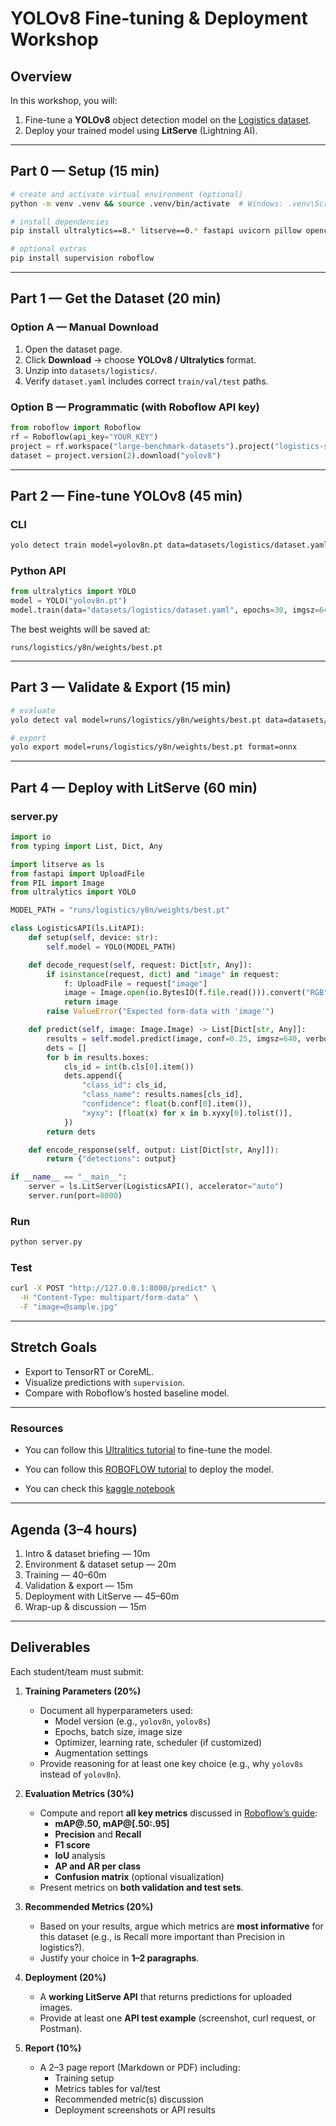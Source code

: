 # YOLOv8 Fine-tuning & Deployment Workshop

## Overview
In this workshop, you will:
1. Fine-tune a **YOLOv8** object detection model on the [Logistics dataset](https://universe.roboflow.com/large-benchmark-datasets/logistics-sz9jr/browse).
2. Deploy your trained model using **LitServe** (Lightning AI).

---

## Part 0 — Setup (15 min)

```bash
# create and activate virtual environment (optional)
python -m venv .venv && source .venv/bin/activate  # Windows: .venv\Scripts\activate

# install dependencies
pip install ultralytics==8.* litserve==0.* fastapi uvicorn pillow opencv-python

# optional extras
pip install supervision roboflow
```

---

## Part 1 — Get the Dataset (20 min)

### Option A — Manual Download
1. Open the dataset page.
2. Click **Download** → choose **YOLOv8 / Ultralytics** format.
3. Unzip into `datasets/logistics/`.
4. Verify `dataset.yaml` includes correct `train/val/test` paths.

### Option B — Programmatic (with Roboflow API key)
```python
from roboflow import Roboflow
rf = Roboflow(api_key="YOUR_KEY")
project = rf.workspace("large-benchmark-datasets").project("logistics-sz9jr")
dataset = project.version(2).download("yolov8")
```

---

## Part 2 — Fine-tune YOLOv8 (45 min)

### CLI
```bash
yolo detect train model=yolov8n.pt data=datasets/logistics/dataset.yaml epochs=30 imgsz=640 batch=16 project=runs/logistics name=y8n
```

### Python API
```python
from ultralytics import YOLO
model = YOLO("yolov8n.pt")
model.train(data="datasets/logistics/dataset.yaml", epochs=30, imgsz=640, batch=16, project="runs/logistics", name="y8n")
```

The best weights will be saved at:
```
runs/logistics/y8n/weights/best.pt
```

---

## Part 3 — Validate & Export (15 min)

```bash
# evaluate
yolo detect val model=runs/logistics/y8n/weights/best.pt data=datasets/logistics/dataset.yaml

# export
yolo export model=runs/logistics/y8n/weights/best.pt format=onnx
```

---

## Part 4 — Deploy with LitServe (60 min)

### server.py
```python
import io
from typing import List, Dict, Any

import litserve as ls
from fastapi import UploadFile
from PIL import Image
from ultralytics import YOLO

MODEL_PATH = "runs/logistics/y8n/weights/best.pt"

class LogisticsAPI(ls.LitAPI):
    def setup(self, device: str):
        self.model = YOLO(MODEL_PATH)

    def decode_request(self, request: Dict[str, Any]):
        if isinstance(request, dict) and "image" in request:
            f: UploadFile = request["image"]
            image = Image.open(io.BytesIO(f.file.read())).convert("RGB")
            return image
        raise ValueError("Expected form-data with 'image'")

    def predict(self, image: Image.Image) -> List[Dict[str, Any]]:
        results = self.model.predict(image, conf=0.25, imgsz=640, verbose=False)[0]
        dets = []
        for b in results.boxes:
            cls_id = int(b.cls[0].item())
            dets.append({
                "class_id": cls_id,
                "class_name": results.names[cls_id],
                "confidence": float(b.conf[0].item()),
                "xyxy": [float(x) for x in b.xyxy[0].tolist()],
            })
        return dets

    def encode_response(self, output: List[Dict[str, Any]]):
        return {"detections": output}

if __name__ == "__main__":
    server = ls.LitServer(LogisticsAPI(), accelerator="auto")
    server.run(port=8000)
```

### Run
```bash
python server.py
```

### Test
```bash
curl -X POST "http://127.0.0.1:8000/predict" \
  -H "Content-Type: multipart/form-data" \
  -F "image=@sample.jpg"
```

---

## Stretch Goals
- Export to TensorRT or CoreML.
- Visualize predictions with `supervision`.
- Compare with Roboflow’s hosted baseline model.

---
### Resources

- You can follow this [Ultralitics tutorial](https://docs.ultralytics.com/es/usage/python/#train) to fine-tune the model.

- You can follow this [ROBOFLOW tutorial](https://lightning.ai/bhimrajyadav/studios/deploy-rf-detr-a-sota-real-time-object-detection-model-using-litserve?view=public&section=featured&query=detection) to deploy the model.

- You can check this [kaggle notebook](https://www.kaggle.com/code/juanmartinezv4399/workshop2) 
---

## Agenda (3–4 hours)
1. Intro & dataset briefing — 10m  
2. Environment & dataset setup — 20m  
3. Training — 40–60m  
4. Validation & export — 15m  
5. Deployment with LitServe — 45–60m  
6. Wrap-up & discussion — 15m  

---
## Deliverables

Each student/team must submit:

1. **Training Parameters (20%)**  
   - Document all hyperparameters used:  
     - Model version (e.g., `yolov8n`, `yolov8s`)  
     - Epochs, batch size, image size  
     - Optimizer, learning rate, scheduler (if customized)  
     - Augmentation settings  
   - Provide reasoning for at least one key choice (e.g., why `yolov8s` instead of `yolov8n`).  

2. **Evaluation Metrics (30%)**  
   - Compute and report **all key metrics** discussed in [Roboflow’s guide](https://blog.roboflow.com/object-detection-metrics/):  
     - **mAP@.50, mAP@[.50:.95]**  
     - **Precision** and **Recall**  
     - **F1 score**  
     - **IoU** analysis  
     - **AP and AR per class**  
     - **Confusion matrix** (optional visualization)  
   - Present metrics on **both validation and test sets**.  

3. **Recommended Metrics (20%)**  
   - Based on your results, argue which metrics are **most informative** for this dataset (e.g., is Recall more important than Precision in logistics?).  
   - Justify your choice in **1–2 paragraphs**.  

4. **Deployment (20%)**  
   - A **working LitServe API** that returns predictions for uploaded images.  
   - Provide at least one **API test example** (screenshot, curl request, or Postman).  

5. **Report (10%)**  
   - A 2–3 page report (Markdown or PDF) including:  
     - Training setup  
     - Metrics tables for val/test  
     - Recommended metric(s) discussion  
     - Deployment screenshots or API results  
